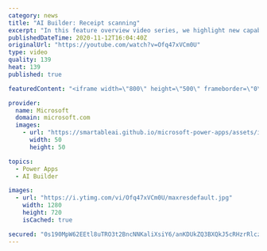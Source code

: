 ```yaml
---
category: news
title: "AI Builder: Receipt scanning"
excerpt: "In this feature overview video series, we highlight new capabilities included in the latest update to AI Builder.  Receipt scanning is a new AI Builder feature that processes receipts to identify and extract information. The AI model identifies receipt data, merchant information, total price, and taxes"
publishedDateTime: 2020-11-12T16:04:40Z
originalUrl: "https://youtube.com/watch?v=Ofq47xVCm0U"
type: video
quality: 139
heat: 139
published: true

featuredContent: "<iframe width=\"800\" height=\"500\" frameborder=\"0\" src=\"https://www.youtube.com/embed/Ofq47xVCm0U\" allow=\"accelerometer; autoplay; encrypted-media; gyroscope; picture-in-picture\" allowfullscreen></iframe>"

provider:
  name: Microsoft
  domain: microsoft.com
  images:
    - url: "https://smartableai.github.io/microsoft-power-apps/assets/images/organizations/microsoft.com-50x50.jpg"
      width: 50
      height: 50

topics:
  - Power Apps
  - AI Builder

images:
  - url: "https://i.ytimg.com/vi/Ofq47xVCm0U/maxresdefault.jpg"
    width: 1280
    height: 720
    isCached: true

secured: "0s190MpW62EEtl8uTRO3t2BncNNKaliXsiY6/anKDUkZQ3BXQkJ5cRHzrRlczlRTHFv+oaeoEwT+AdEymip/QTRFZ4yyGLo6nUBovw8lNOLkHgi52SDUQLeRhZznQJvgVLY2NT7qSlMSgDqqzOqqIw0yezClw1RJojQX8WBNnnJ4muCmRMHq3DMxJAs3kchGeofh7usvMfFDKYxMCLAa4cUuSyOwAK4fcmE4uZXJMT02iD7UCuwg0lZ/Cub00YdOrwCCJpoUfUcMmIl0R6lsHGFIN9rQ65H69ZtYeXLFOgeyl7g7OWzgJd9RGd8Oz6FTyNepBhVpO5Tr2c8mzvuPiROi6X2MK9ENBM/Se7+R9jd/D/fJUjXP4ciDxdFo8VdttSGE8qts0nK/aSDL95xJv3kMnuHm9U0Q0Q7mvmdYmL0M9aGk6LQw9kcNu54LUtCc;A5GCyeKze7IsK3Svu3dfvQ=="
---
```


